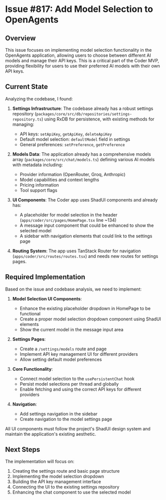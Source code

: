 # Issue #817: Add Model Selection to OpenAgents

## Overview

This issue focuses on implementing model selection functionality in the OpenAgents application, allowing users to choose between different AI models and manage their API keys. This is a critical part of the Coder MVP, providing flexibility for users to use their preferred AI models with their own API keys.

## Current State

Analyzing the codebase, I found:

1. **Settings Infrastructure**: The codebase already has a robust settings repository (`packages/core/src/db/repositories/settings-repository.ts`) using RxDB for persistence, with existing methods for managing:
   - API keys: `setApiKey`, `getApiKey`, `deleteApiKey`
   - Default model selection: `defaultModel` field in settings
   - General preferences: `setPreference`, `getPreference`

2. **Models Data**: The application already has a comprehensive models array (`packages/core/src/chat/models.ts`) defining various AI models with metadata including:
   - Provider information (OpenRouter, Groq, Anthropic)
   - Model capabilities and context lengths
   - Pricing information
   - Tool support flags

3. **UI Components**: The Coder app uses ShadUI components and already has:
   - A placeholder for model selection in the header (`apps/coder/src/pages/HomePage.tsx` line ~134)
   - A message input component that could be enhanced to show the selected model
   - A sidebar with navigation elements that could link to the settings page

4. **Routing System**: The app uses TanStack Router for navigation (`apps/coder/src/routes/routes.tsx`) and needs new routes for settings pages.

## Required Implementation

Based on the issue and codebase analysis, we need to implement:

1. **Model Selection UI Components**:
   - Enhance the existing placeholder dropdown in HomePage to be functional
   - Create a proper model selection dropdown component using ShadUI elements
   - Show the current model in the message input area

2. **Settings Pages**:
   - Create a `/settings/models` route and page
   - Implement API key management UI for different providers
   - Allow setting default model preferences

3. **Core Functionality**:
   - Connect model selection to the `usePersistentChat` hook
   - Persist model selections per thread and globally
   - Enable fetching and using the correct API keys for different providers

4. **Navigation**:
   - Add settings navigation in the sidebar
   - Create navigation to the model settings page

All UI components must follow the project's ShadUI design system and maintain the application's existing aesthetic.

## Next Steps

The implementation will focus on:
1. Creating the settings route and basic page structure
2. Implementing the model selection dropdown
3. Building the API key management interface
4. Connecting the UI to the existing settings repository
5. Enhancing the chat component to use the selected model